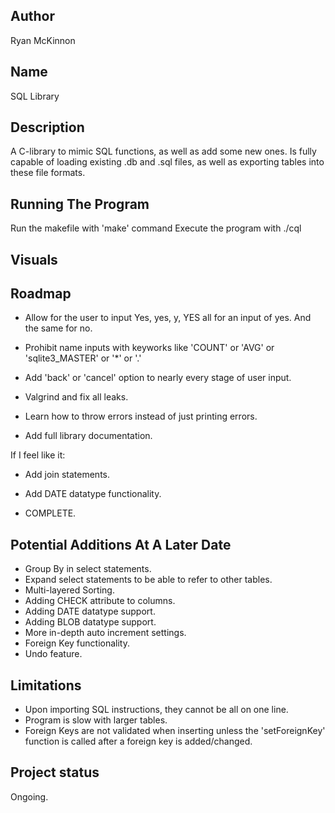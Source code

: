## Author
Ryan McKinnon

## Name
SQL Library

## Description
A C-library to mimic SQL functions, as well as add some new ones. Is fully capable of loading existing .db and .sql files, as well as exporting tables into these file formats.

## Running The Program
Run the makefile with 'make' command
Execute the program with ./cql

## Visuals

## Roadmap

- Allow for the user to input Yes, yes, y, YES all for an input of yes. And the same for no.
- Prohibit name inputs with keyworks like 'COUNT' or 'AVG' or 'sqlite3_MASTER' or '*' or '.'
- Add 'back' or 'cancel' option to nearly every stage of user input.

- Valgrind and fix all leaks.
- Learn how to throw errors instead of just printing errors.
- Add full library documentation.

If I feel like it:
- Add join statements.
- Add DATE datatype functionality.

- COMPLETE.

## Potential Additions At A Later Date

- Group By in select statements.
- Expand select statements to be able to refer to other tables.
- Multi-layered Sorting.
- Adding CHECK attribute to columns.
- Adding DATE datatype support.
- Adding BLOB datatype support.
- More in-depth auto increment settings.
- Foreign Key functionality.
- Undo feature.

## Limitations
- Upon importing SQL instructions, they cannot be all on one line.
- Program is slow with larger tables.
- Foreign Keys are not validated when inserting unless the 'setForeignKey' function is called after a foreign key is added/changed.

## Project status
Ongoing.
